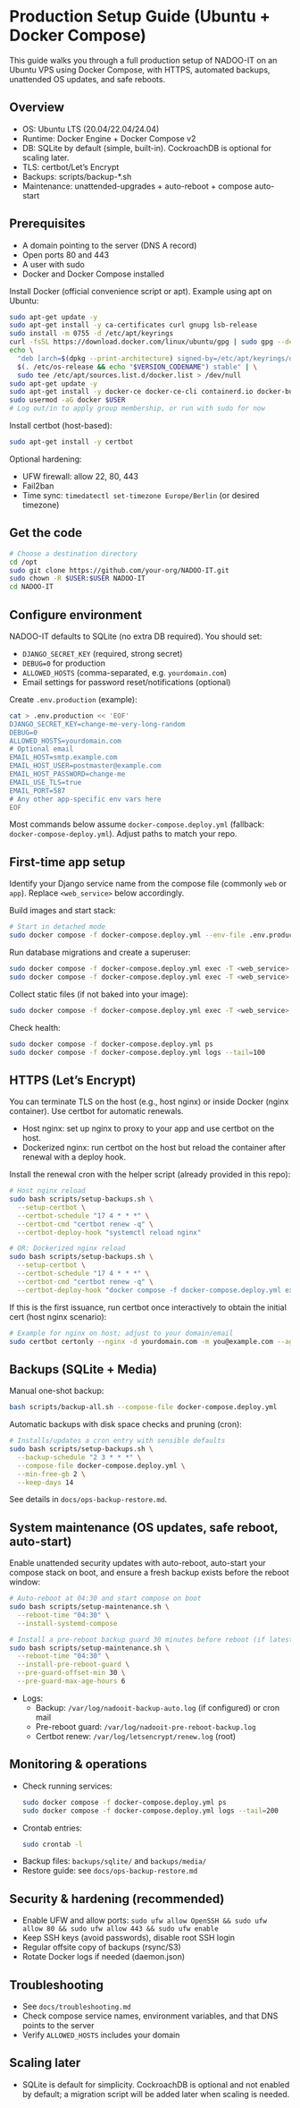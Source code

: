 # Production Setup Guide (Ubuntu + Docker Compose)

This guide walks you through a full production setup of NADOO-IT on an Ubuntu VPS using Docker Compose, with HTTPS, automated backups, unattended OS updates, and safe reboots.

## Overview
- OS: Ubuntu LTS (20.04/22.04/24.04)
- Runtime: Docker Engine + Docker Compose v2
- DB: SQLite by default (simple, built-in). CockroachDB is optional for scaling later.
- TLS: certbot/Let’s Encrypt
- Backups: scripts/backup-*.sh
- Maintenance: unattended-upgrades + auto-reboot + compose auto-start

## Prerequisites
- A domain pointing to the server (DNS A record)
- Open ports 80 and 443
- A user with sudo
- Docker and Docker Compose installed

Install Docker (official convenience script or apt). Example using apt on Ubuntu:
```bash
sudo apt-get update -y
sudo apt-get install -y ca-certificates curl gnupg lsb-release
sudo install -m 0755 -d /etc/apt/keyrings
curl -fsSL https://download.docker.com/linux/ubuntu/gpg | sudo gpg --dearmor -o /etc/apt/keyrings/docker.gpg
echo \
  "deb [arch=$(dpkg --print-architecture) signed-by=/etc/apt/keyrings/docker.gpg] https://download.docker.com/linux/ubuntu \
  $(. /etc/os-release && echo "$VERSION_CODENAME") stable" | \
  sudo tee /etc/apt/sources.list.d/docker.list > /dev/null
sudo apt-get update -y
sudo apt-get install -y docker-ce docker-ce-cli containerd.io docker-buildx-plugin docker-compose-plugin
sudo usermod -aG docker $USER
# Log out/in to apply group membership, or run with sudo for now
```

Install certbot (host-based):
```bash
sudo apt-get install -y certbot
```

Optional hardening:
- UFW firewall: allow 22, 80, 443
- Fail2ban
- Time sync: `timedatectl set-timezone Europe/Berlin` (or desired timezone)

## Get the code
```bash
# Choose a destination directory
cd /opt
sudo git clone https://github.com/your-org/NADOO-IT.git
sudo chown -R $USER:$USER NADOO-IT
cd NADOO-IT
```

## Configure environment
NADOO-IT defaults to SQLite (no extra DB required). You should set:
- `DJANGO_SECRET_KEY` (required, strong secret)
- `DEBUG=0` for production
- `ALLOWED_HOSTS` (comma-separated, e.g. `yourdomain.com`)
- Email settings for password reset/notifications (optional)

Create `.env.production` (example):
```bash
cat > .env.production << 'EOF'
DJANGO_SECRET_KEY=change-me-very-long-random
DEBUG=0
ALLOWED_HOSTS=yourdomain.com
# Optional email
EMAIL_HOST=smtp.example.com
EMAIL_HOST_USER=postmaster@example.com
EMAIL_HOST_PASSWORD=change-me
EMAIL_USE_TLS=true
EMAIL_PORT=587
# Any other app-specific env vars here
EOF
```

Most commands below assume `docker-compose.deploy.yml` (fallback: `docker-compose-deploy.yml`). Adjust paths to match your repo.

## First-time app setup
Identify your Django service name from the compose file (commonly `web` or `app`). Replace `<web_service>` below accordingly.

Build images and start stack:
```bash
# Start in detached mode
sudo docker compose -f docker-compose.deploy.yml --env-file .env.production up -d --build
```

Run database migrations and create a superuser:
```bash
sudo docker compose -f docker-compose.deploy.yml exec -T <web_service> python manage.py migrate
sudo docker compose -f docker-compose.deploy.yml exec -T <web_service> python manage.py createsuperuser
```

Collect static files (if not baked into your image):
```bash
sudo docker compose -f docker-compose.deploy.yml exec -T <web_service> python manage.py collectstatic --noinput
```

Check health:
```bash
sudo docker compose -f docker-compose.deploy.yml ps
sudo docker compose -f docker-compose.deploy.yml logs --tail=100
```

## HTTPS (Let’s Encrypt)
You can terminate TLS on the host (e.g., host nginx) or inside Docker (nginx container). Use certbot for automatic renewals.

- Host nginx: set up nginx to proxy to your app and use certbot on the host.
- Dockerized nginx: run certbot on the host but reload the container after renewal with a deploy hook.

Install the renewal cron with the helper script (already provided in this repo):
```bash
# Host nginx reload
sudo bash scripts/setup-backups.sh \
  --setup-certbot \
  --certbot-schedule "17 4 * * *" \
  --certbot-cmd "certbot renew -q" \
  --certbot-deploy-hook "systemctl reload nginx"

# OR: Dockerized nginx reload
sudo bash scripts/setup-backups.sh \
  --setup-certbot \
  --certbot-schedule "17 4 * * *" \
  --certbot-cmd "certbot renew -q" \
  --certbot-deploy-hook "docker compose -f docker-compose.deploy.yml exec -T nginx nginx -s reload"
```

If this is the first issuance, run certbot once interactively to obtain the initial cert (host nginx scenario):
```bash
# Example for nginx on host; adjust to your domain/email
sudo certbot certonly --nginx -d yourdomain.com -m you@example.com --agree-tos --no-eff-email
```

## Backups (SQLite + Media)
Manual one-shot backup:
```bash
bash scripts/backup-all.sh --compose-file docker-compose.deploy.yml
```

Automatic backups with disk space checks and pruning (cron):
```bash
# Installs/updates a cron entry with sensible defaults
sudo bash scripts/setup-backups.sh \
  --backup-schedule "2 3 * * *" \
  --compose-file docker-compose.deploy.yml \
  --min-free-gb 2 \
  --keep-days 14
```

See details in `docs/ops-backup-restore.md`.

## System maintenance (OS updates, safe reboot, auto-start)
Enable unattended security updates with auto-reboot, auto-start your compose stack on boot, and ensure a fresh backup exists before the reboot window:
```bash
# Auto-reboot at 04:30 and start compose on boot
sudo bash scripts/setup-maintenance.sh \
  --reboot-time "04:30" \
  --install-systemd-compose

# Install a pre-reboot backup guard 30 minutes before reboot (if latest backup > 6h old)
sudo bash scripts/setup-maintenance.sh \
  --reboot-time "04:30" \
  --install-pre-reboot-guard \
  --pre-guard-offset-min 30 \
  --pre-guard-max-age-hours 6
```
- Logs:
  - Backup: `/var/log/nadooit-backup-auto.log` (if configured) or cron mail
  - Pre-reboot guard: `/var/log/nadooit-pre-reboot-backup.log`
  - Certbot renew: `/var/log/letsencrypt/renew.log` (root)

## Monitoring & operations
- Check running services:
  ```bash
  sudo docker compose -f docker-compose.deploy.yml ps
  sudo docker compose -f docker-compose.deploy.yml logs --tail=200
  ```
- Crontab entries:
  ```bash
  sudo crontab -l
  ```
- Backup files: `backups/sqlite/` and `backups/media/`
- Restore guide: see `docs/ops-backup-restore.md`

## Security & hardening (recommended)
- Enable UFW and allow ports: `sudo ufw allow OpenSSH && sudo ufw allow 80 && sudo ufw allow 443 && sudo ufw enable`
- Keep SSH keys (avoid passwords), disable root SSH login
- Regular offsite copy of backups (rsync/S3)
- Rotate Docker logs if needed (daemon.json)

## Troubleshooting
- See `docs/troubleshooting.md`
- Check compose service names, environment variables, and that DNS points to the server
- Verify `ALLOWED_HOSTS` includes your domain

## Scaling later
- SQLite is default for simplicity. CockroachDB is optional and not enabled by default; a migration script will be added later when scaling is needed.

